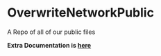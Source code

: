 # OverwriteNetworkPublic
A Repo of all of our public files

**Extra Documentation is [here](developers.overwrite.network)**

